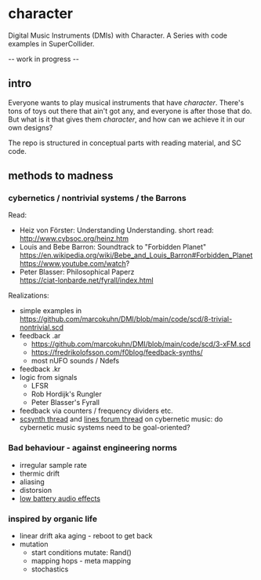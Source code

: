 # character
Digital Music Instruments (DMIs) with Character. 
A Series with code examples in SuperCollider. 

-- work in progress -- 

## intro
Everyone wants to play musical instruments that have *character*. There's tons of toys out there that ain't got any, and everyone is after those that do. 
But what is it that gives them *character*, and how can we achieve it in our own designs? 

The repo is structured in conceptual parts with reading material, and SC code. 

## methods to madness

### cybernetics / nontrivial systems / the Barrons

Read:

- Heiz von Förster: Understanding Understanding.
 short read:<br> http://www.cybsoc.org/heinz.htm 
- Louis and Bebe Barron: Soundtrack to "Forbidden Planet" <br>https://en.wikipedia.org/wiki/Bebe_and_Louis_Barron#Forbidden_Planet <br>
  https://www.youtube.com/watch? 
- Peter Blasser: Philosophical Paperz <br>
https://ciat-lonbarde.net/fyrall/index.html

Realizations: 

- simple examples in  https://github.com/marcokuhn/DMI/blob/main/code/scd/8-trivial-nontrivial.scd 
- feedback .ar
  - https://github.com/marcokuhn/DMI/blob/main/code/scd/3-xFM.scd 
  - https://fredrikolofsson.com/f0blog/feedback-synths/
  - most nUFO sounds / Ndefs
- feedback .kr
- logic from signals 
  - LFSR 
  - Rob Hordijk's Rungler 
  - Peter Blasser's Fyrall
- feedback via counters / frequency dividers etc.
- [scsynth thread](https://scsynth.org/t/cybernetic-music-with-supercollider/3184) and [lines forum thread](https://llllllll.co/t/cybernetic-music-roland-kayn-feedback-systems-ai/40635) on cybernetic music: do cybernetic music systems need to be goal-oriented? 

  
### Bad behaviour - against engineering norms
- irregular sample rate 
- thermic drift
- aliasing 
- distorsion
- [low battery audio effects](https://nathan.ho.name/posts/low-battery-audio-effects/)
  
### inspired by organic life
- linear drift aka aging - reboot to get back
- mutation
  - start conditions mutate: Rand()
  - mapping hops - meta mapping 
  - stochastics
